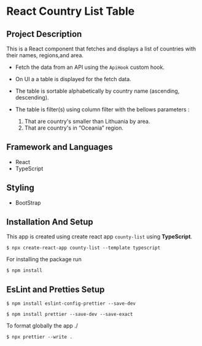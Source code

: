# React Country List Table 
## Project Description
 This is a React component that fetches and displays a list of countries with their names, regions,and area.
  
 * Fetch the data from an API using the `ApiHook` custom hook.

* On UI a a table is displayed for the fetch data.
* The table is  sortable alphabetically by country name (ascending, descending). 
* The table is filter(s) using column filter with the bellows parameters :
       <ol>
     <li>That are country's smaller than Lithuania by area.
      <li>That are country's  in “Oceania” region.
      </ol>

## Framework and Languages 
- React
- TypeScript
## Styling  
- BootStrap
  

## Installation And Setup  
This app is created using  create react app `county-list`  using **TypeScript**.

`$ npx create-react-app county-list --template typescript`

For installing the package run 

`$ npm install `

## EsLint and Pretties Setup
`$ npm install eslint-config-prettier --save-dev`

`$ npm install prettier --save-dev --save-exact`

To format globally the app ./

`$ npx prettier --write .`
